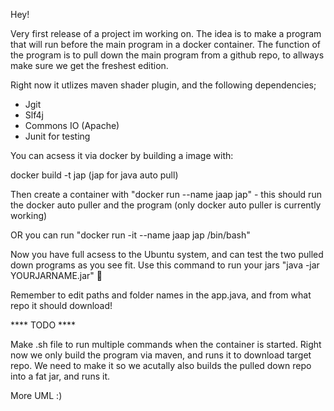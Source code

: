 Hey! 

Very first release of a project im working on. The idea is to make a program that will run before the main program in a docker container. The function of the program is to pull down the main program from a github repo, to allways make sure we get the freshest edition.

Right now it utlizes maven shader plugin, and the following dependencies;

* Jgit
* Slf4j
* Commons IO (Apache)
* Junit for testing

You can acsess it via docker by building a image with:

docker build -t jap (jap for java auto pull)

Then create a container with "docker run --name jaap jap" - this should run the docker auto puller and the program (only docker auto puller is currently working)

OR you can run "docker run -it --name jaap jap /bin/bash" 

Now you have full acsess to the Ubuntu system, and can test the two pulled down programs as you see fit. Use this command to run your jars "java -jar YOURJARNAME.jar" 🥇

Remember to edit paths and folder names in the app.java, and from what repo it should download!


**** TODO ****

Make .sh file to run multiple commands when the container is started. Right now we only build the program via maven, and runs it to download target repo. We need to make it so we acutally also builds the pulled down repo into a fat jar, and runs it.

More UML :)

